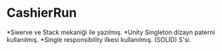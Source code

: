 # CashierRun


*Swerve ve Stack mekaniği ile yazılmış.
*Unity Singleton dizayn paterni kullanılmış.
*Single responsibility ilkesi kullanılmış. (SOLID) S'si.
